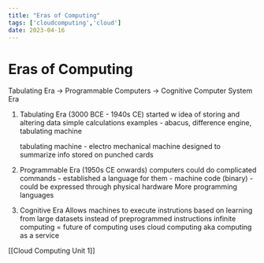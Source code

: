 ```yaml
---
title: "Eras of Computing"
tags: ['cloudcomputing','cloud']
date: 2023-04-16 
---
```

# Eras of Computing 

Tabulating Era -> Programmable Computers -> Cognitive Computer System Era 

1) Tabulating Era (3000 BCE - 1940s CE)
	started w idea of storing and altering data
	simple calculations
	examples - abacus, difference engine, tabulating machine

	tabulating machine - electro mechanical machine designed to summarize info stored on punched cards

2) Programmable Era (1950s CE onwards)
	computers could do complicated commands - established a language for them - machine code (binary) - could be expressed through physical hardware 
	More programming languages 

3) Cognitive Era 
	Allows machines to execute instrutions based on learning from large datasets instead of preprogrammed instructions
	infinite computing = future of computing 
	uses cloud computing aka computing as a service 

[[Cloud Computing Unit 1]]

